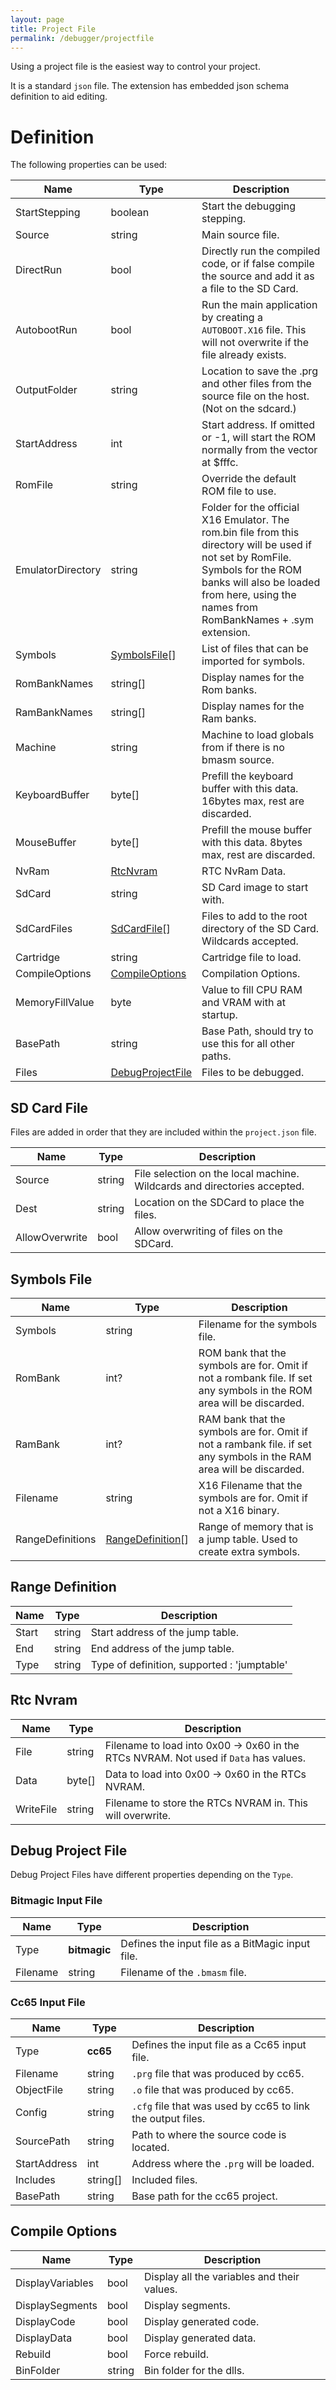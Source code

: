 ```yaml
---
layout: page
title: Project File
permalink: /debugger/projectfile
---
```


Using a project file is the easiest way to control your project.

It is a standard `json` file. The extension has embedded json schema definition to aid editing.

# Definition

The following properties can be used:

| Name | Type | Description |
| -- | -- | -- |
| StartStepping | boolean | Start the debugging stepping. |
| Source | string | Main source file. |
| DirectRun | bool | Directly run the compiled code, or if false compile the source and add it as a file to the SD Card. |
| AutobootRun | bool | Run the main application by creating a `AUTOBOOT.X16` file. This will not overwrite if the file already exists. |
| OutputFolder | string | Location to save the .prg and other files from the source file on the host. (Not on the sdcard.) |
| StartAddress | int | Start address. If omitted or -1, will start the ROM normally from the vector at $fffc. |
| RomFile | string | Override the default ROM file to use. |
| EmulatorDirectory | string | Folder for the official X16 Emulator. The rom.bin file from this directory will be used if not set by RomFile. Symbols for the ROM banks will also be loaded from here, using the names from RomBankNames + .sym extension. |
| Symbols | [SymbolsFile](#sd-card-file)[] | List of files that can be imported for symbols. |
| RomBankNames | string[] | Display names for the Rom banks. |
| RamBankNames | string[] | Display names for the Ram banks. |
| Machine | string | Machine to load globals from if there is no bmasm source. |
| KeyboardBuffer | byte[] | Prefill the keyboard buffer with this data. 16bytes max, rest are discarded. |
| MouseBuffer | byte[] | Prefill the mouse buffer with this data. 8bytes max, rest are discarded. |
| NvRam | [RtcNvram](#rtc-nvram) | RTC NvRam Data. |
| SdCard | string | SD Card image to start with. |
| SdCardFiles | [SdCardFile](#sd-card-file)[] | Files to add to the root directory of the SD Card. Wildcards accepted. |
| Cartridge | string | Cartridge file to load. |
| CompileOptions | [CompileOptions](#compile-options) | Compilation Options. |
| MemoryFillValue | byte | Value to fill CPU RAM and VRAM with at startup. |
| BasePath | string | Base Path, should try to use this for all other paths. |
| Files | [DebugProjectFile](#debug-project-file) | Files to be debugged. |

## SD Card File

Files are added in order that they are included within the `project.json` file.

| Name | Type | Description |
| -- | -- | -- |
| Source | string | File selection on the local machine. Wildcards and directories accepted. |
| Dest | string | Location on the SDCard to place the files. |
| AllowOverwrite | bool | Allow overwriting of files on the SDCard. |

## Symbols File

| Name | Type | Description |
| -- | -- | -- |
| Symbols | string | Filename for the symbols file. |
| RomBank | int? | ROM bank that the symbols are for. Omit if not a rombank file. If set any symbols in the ROM area will be discarded. |
| RamBank | int? | RAM bank that the symbols are for. Omit if not a rambank file. if set any symbols in the RAM area will be discarded. |
| Filename | string | X16 Filename that the symbols are for. Omit if not a X16 binary. |
| RangeDefinitions | [RangeDefinition](#range-definition)[] | Range of memory that is a jump table. Used to create extra symbols. |

## Range Definition

| Name | Type | Description |
| -- | -- | -- |
| Start | string | Start address of the jump table. |
| End | string | End address of the jump table. |
| Type | string | Type of definition, supported : 'jumptable' |

## Rtc Nvram

| Name | Type | Description |
| -- | -- | -- |
| File | string | Filename to load into 0x00 -> 0x60 in the RTCs NVRAM. Not used if `Data` has values. |
| Data | byte[] | Data to load into 0x00 -> 0x60 in the RTCs NVRAM. |
| WriteFile | string | Filename to store the RTCs NVRAM in. This will overwrite. |

## Debug Project File

Debug Project Files have different properties depending on the `Type`.

### Bitmagic Input File

| Name | Type | Description |
| -- | -- | -- |
| Type | **bitmagic** | Defines the input file as a BitMagic input file. |
| Filename | string | Filename of the `.bmasm` file. |

### Cc65 Input File

| Name | Type | Description |
| -- | -- | -- |
| Type | **cc65** | Defines the input file as a Cc65 input file. |
| Filename | string | `.prg` file that was produced by cc65. |
| ObjectFile | string | `.o` file that was produced by cc65. |
| Config | string | `.cfg` file that was used by cc65 to link the output files. |
| SourcePath | string | Path to where the source code is located. |
| StartAddress | int | Address where the `.prg` will be loaded. |
| Includes | string[] | Included files. |
| BasePath | string | Base path for the cc65 project. |

## Compile Options

| Name | Type | Description |
| -- | -- | -- |
| DisplayVariables | bool | Display all the variables and their values. |
| DisplaySegments | bool | Display segments. |
| DisplayCode | bool | Display generated code. |
| DisplayData | bool | Display generated data. |
| Rebuild | bool | Force rebuild. |
| BinFolder | string | Bin folder for the dlls. |
